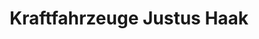 ---
title: "Kraftfahrzeuge Justus Haak"
url: /barssel/kraftfahrzeuge-justus-haak/
shop: Autowerkstatt
---